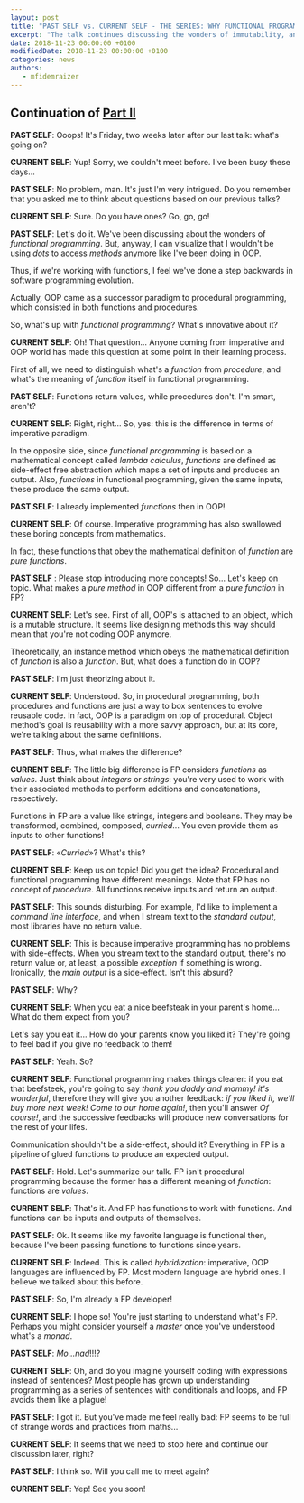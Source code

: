 ```yaml
---
layout: post
title: "PAST SELF vs. CURRENT SELF - THE SERIES: WHY FUNCTIONAL PROGRAMMING OVER OOP (PART III)"
excerpt: "The talk continues discussing the wonders of immutability, and some other concepts"
date: 2018-11-23 00:00:00 +0100
modifiedDate: 2018-11-23 00:00:00 +0100
categories: news
authors: 
   - mfidemraizer
---
```



## Continuation of [Part II](/news/2018/11/04/past-self-vs-current-self-the-series-why-functional-programming-over-oop-part-ii)

**PAST SELF**: Ooops! It's Friday, two weeks later after our last talk: what's going on?

**CURRENT SELF**: Yup! Sorry, we couldn't meet before. I've been busy these days...

**PAST SELF**: No problem, man. It's just I'm very intrigued. Do you remember that you asked me to think about questions based on our previous talks? 

**CURRENT SELF**: Sure. Do you have ones? Go, go, go!

**PAST SELF**: Let's do it. We've been discussing about the wonders of *functional programming*. But, anyway, I can visualize that I wouldn't be using *dots* to access *methods* anymore like I've been doing in OOP. 

Thus, if we're working with functions, I feel we've done a step backwards in software programming evolution.

Actually, OOP came as a successor paradigm to procedural programming, which consisted in both functions and procedures. 

So, what's up with *functional programming*? What's innovative about it?

**CURRENT SELF**: Oh! That question... Anyone coming from imperative and OOP world has made this question at some point in their learning process. 

First of all, we need to distinguish what's a *function* from *procedure*, and what's the meaning of *function* itself in functional programming.

**PAST SELF**: Functions return values, while procedures don't. I'm smart, aren't?

**CURRENT SELF**: Right, right... So, yes: this is the difference in terms of imperative paradigm. 

In the opposite side, since *functional programming* is based on a mathematical concept called *lambda calculus*, *functions* are defined as side-effect free abstraction which maps a set of inputs and produces an output. Also, *functions* in functional programming, given the same inputs, these produce the same output.


**PAST SELF**: I already implemented *functions* then in OOP!

**CURRENT SELF**: Of course. Imperative programming has also swallowed these boring concepts from mathematics.

In fact, these functions that obey the mathematical definition of *function* are *pure functions*.

**PAST SELF** : Please stop introducing more concepts! So... Let's keep on topic. What makes a *pure method* in OOP different from a *pure function* in FP?

**CURRENT SELF**: Let's see. First of all, OOP's is attached to an object, which is a mutable structure. It seems like designing methods this way should mean that you're not coding OOP anymore. 

Theoretically, an instance method which obeys the mathematical definition of *function* is also a *function*. But, what does a function do in OOP?

**PAST SELF**: I'm just theorizing about it.

**CURRENT SELF**: Understood. So, in procedural programming, both procedures and functions are just a way to box sentences to evolve reusable code. In fact, OOP is a paradigm on top of procedural. Object method's goal is reusability with a more savvy approach, but at its core, we're talking about the same definitions.

**PAST SELF**: Thus, what makes the difference?

**CURRENT SELF**: The little big difference is FP considers *functions* as *values*. Just think about *integers* or *strings*: you're very used to work with their associated methods to perform additions and concatenations, respectively.

Functions in FP are a value like strings, integers and booleans. They may be transformed, combined, composed, *curried*... You even provide them as inputs to other functions!

**PAST SELF**: «*Curried*»? What's this?

**CURRENT SELF**: Keep us on topic! Did you get the idea? Procedural and functional programming have different meanings. Note that FP has no concept of *procedure*. All functions receive inputs and return an output. 

**PAST SELF**: This sounds disturbing. For example, I'd like to implement a *command line interface*, and when I stream text to the *standard output*, most libraries have no return value. 

**CURRENT SELF**: This is because imperative programming has no problems with side-effects. When you stream text to the standard output, there's no return value or, at least, a possible *exception* if something is wrong. Ironically, the *main output* is a side-effect. Isn't this absurd?

**PAST SELF**: Why?

**CURRENT SELF**: When you eat a nice beefsteak in your parent's home... What do them expect from you?

Let's say you eat it... How do your parents know you liked it? They're going to feel bad if you give no feedback to them!

**PAST SELF**: Yeah. So?

**CURRENT SELF**: Functional programming makes things clearer: if you eat that beefsteek, you're going to say *thank you daddy and mommy! it's wonderful*, therefore they will give you another feedback: *if you liked it, we'll buy more next week! Come to our home again!*, then you'll answer *Of course!*, and the successive feedbacks will produce new conversations for the rest of your lifes. 

Communication shouldn't be a side-effect, should it? Everything in FP is a pipeline of glued functions to produce an  expected output.

**PAST SELF**: Hold. Let's summarize our talk. FP isn't procedural programming because the former has a different meaning of *function*: functions are *values*. 

**CURRENT SELF**: That's it. And FP has functions to work with functions. And functions can be inputs and outputs of themselves. 

**PAST SELF**: Ok. It seems like my favorite language is functional then, because I've been passing functions to functions since years.

**CURRENT SELF**: Indeed. This is called *hybridization*: imperative, OOP languages are influenced by FP. Most modern language are hybrid ones. I believe we talked about this before.

**PAST SELF**: So, I'm already a FP developer!

**CURRENT SELF**: I hope so! You're just starting to understand what's FP. Perhaps you might consider yourself a *master* once you've understood what's a *monad*.

**PAST SELF**: *Mo...nad*!!!? 

**CURRENT SELF**: Oh, and do you imagine yourself coding with expressions instead of sentences? Most people has grown up understanding programming as a series of sentences with conditionals and loops, and FP avoids them like a plague!

**PAST SELF**: I got it. But you've made me feel really bad: FP seems to be full of strange words and practices from maths...

**CURRENT SELF**: It seems that we need to stop here and continue our discussion later, right?

**PAST SELF**: I think so. Will you call me to meet again?

**CURRENT SELF**: Yep! See you soon!

